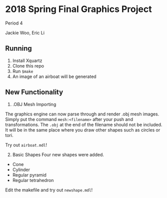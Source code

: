# 2018 Spring Final Graphics Project  

Period 4

Jackie Woo, Eric Li

## Running 
1. Install Xquartz
2. Clone this repo
3. Run `$make`
4. An image of an airboat will be generated

##  New Functionality  

1. .OBJ Mesh Importing

The graphics engine can now parse through and render .obj mesh images. 
Simply put the command `mesh:<filename>` after your push and transformations.
The `.obj` at the end of the filename should not be included.
It will be in the same place where you draw other shapes such as circles or tori.

Try out `airboat.mdl`!

2. Basic Shapes
Four new shapes were added.
* Cone
* Cylinder
* Regular pyramid
* Regular tetrahedron

Edit the makefile and try out `newshape.mdl`!